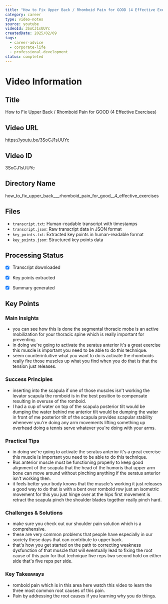 ```yaml
---
title: "How to Fix Upper Back / Rhomboid Pain for GOOD (4 Effective Exercises)"
category: career
type: video-notes
source: youtube
videoId: 3SoCJ1sUUYc
createdDate: 2025/02/09
tags:
  - career-advice
  - corporate-life
  - professional-development
status: completed
---
```

# Video Information

## Title
How to Fix Upper Back / Rhomboid Pain for GOOD (4 Effective Exercises)

## Video URL
https://youtu.be/3SoCJ1sUUYc

## Video ID
3SoCJ1sUUYc

## Directory Name
how_to_fix_upper_back___rhomboid_pain_for_good__4_effective_exercises

## Files
- `transcript.txt`: Human-readable transcript with timestamps
- `transcript.json`: Raw transcript data in JSON format
- `key_points.txt`: Extracted key points in human-readable format
- `key_points.json`: Structured key points data

## Processing Status
- [x] Transcript downloaded
- [x] Key points extracted
- [x] Summary generated




## Key Points

### Main Insights
- you can see how this is done the segmental thoracic mobe is an active mobilization for your thoracic spine which is really important for preventing.
- in doing we're going to activate the seratus anterior it's a great exercise this muscle is important you need to be able to do this technique.
- seem counterintuitive what you want to do is activate the rhomboids really fire those muscles up what you find when you do that is that the tension just releases.

### Success Principles
- inserting into the scapula if one of those muscles isn't working the levator scapula the romboid is in the best position to compensate resulting in overuse of the romboid.
- I had a cup of water on top of the scapula posterior tilt would be dumping the water behind me anterior tilt would be dumping the water in front of me posterior tilt of the scapula provides scapular stability whenever you're doing any arm movements lifting something up overhead doing a tennis serve whatever you're doing with your arms.

### Practical Tips
- in doing we're going to activate the seratus anterior it's a great exercise this muscle is important you need to be able to do this technique.
- Rus anterior muscle must be functioning properly to keep good alignment of the scapula that the head of the humoris that upper arm bone can move around without pinching anything if the seratus anterior isn't working then.
- it feels better your body knows that the muscle's working it just releases a good way to do that is with a bent over romboid row just an isometric movement for this you just hinge over at the hips first movement is retract the scapula pinch the shoulder blades together really pinch hard.

### Challenges & Solutions
- make sure you check out our shoulder pain solution which is a comprehensive.
- these are very common problems that people have especially in our society these days that can contribute to upper back.
- that's how you get started on the path to correcting weakness dysfunction of that muscle that will eventually lead to fixing the root cause of this pain for that technique five reps two second hold on either side that's five reps per side.

### Key Takeaways
- romboid pain which is in this area here watch this video to learn the three most common root causes of this pain.
- Pain by addressing the root causes if you learning why you do things.
